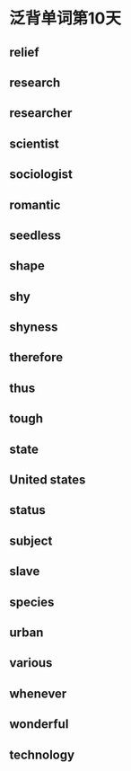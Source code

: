 # 泛背单词第10天

## relief

## research

## researcher

## scientist

## sociologist

## romantic

## seedless

## shape

## shy

## shyness

## therefore

## thus

## tough

## state

## United states

## status

## subject

## slave

## species

## urban

## various

## whenever

## wonderful

## technology